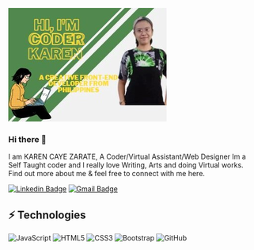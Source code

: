 ![My Image](my-image.jpg)

### Hi there 👋

I am KAREN CAYE ZARATE, A Coder/Virtual Assistant/Web Designer Im a Self Taught coder and I really love Writing, Arts and doing Virtual works.
Find out more about me & feel free to connect with me here.

[![Linkedin Badge](https://img.shields.io/badge/-Karen-blue?style=flat-square&logo=Linkedin&logoColor=white&link=https://www.linkedin.com/in/karen-caye-zarate-72a50b206/)](https://www.linkedin.com/in/karen-caye-zarate-72a50b206/)
[![Gmail Badge](https://img.shields.io/badge/-cayezarate01@gmail.com-c14438?style=flat-square&logo=Gmail&logoColor=white&link=mailto:cayezarate012gmail.com)](mailto:cayezarate01@gmail.com)


## ⚡ Technologies

![JavaScript](https://img.shields.io/badge/-JavaScript-black?style=flat-square&logo=javascript)
![HTML5](https://img.shields.io/badge/-HTML5-E34F26?style=flat-square&logo=html5&logoColor=white)
![CSS3](https://img.shields.io/badge/-CSS3-1572B6?style=flat-square&logo=css3)
![Bootstrap](https://img.shields.io/badge/-Bootstrap-563D7C?style=flat-square&logo=bootstrap)
![GitHub](https://img.shields.io/badge/-GitHub-181717?style=flat-square&logo=github)


